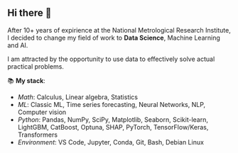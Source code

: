 ## Hi there 👋

<!--
**mikanzy/mikanzy** is a ✨ _special_ ✨ repository because its `README.md` (this file) appears on your GitHub profile.

Here are some ideas to get you started:

- 🔭 I’m currently working on ...
- 🌱 I’m currently learning ...
- 👯 I’m looking to collaborate on ...
- 🤔 I’m looking for help with ...
- 💬 Ask me about ...
- 📫 How to reach me: ...
- 😄 Pronouns: ...
- ⚡ Fun fact: ...
-->

After 10+ years of expirience at the National Metrological Research Institute, I decided to change my field of work to **Data Science**, Machine Learning and AI. 

I am attracted by the opportunity to use data to effectively solve actual practical problems. 


📚️ **My stack**:
- *Math*: Calculus, Linear algebra, Statistics
- *ML*: Classic ML, Time series forecasting, Neural Networks, NLP, Computer vision
- *Python*: Pandas, NumPy, SciPy, Matplotlib, Seaborn, Scikit-learn, LightGBM, CatBoost, Optuna, SHAP, PyTorch, TensorFlow/Keras, Transformers
- *Environment*: VS Code, Jupyter, Conda, Git, Bash, Debian Linux
